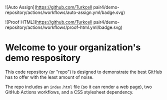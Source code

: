 ![Auto Assign](https://github.com/Turkcell pair4/demo-repository/actions/workflows/auto-assign.yml/badge.svg)

![Proof HTML](https://github.com/Turkcell pair4/demo-repository/actions/workflows/proof-html.yml/badge.svg)

# Welcome to your organization's demo respository
This code repository (or "repo") is designed to demonstrate the best GitHub has to offer with the least amount of noise.

The repo includes an `index.html` file (so it can render a web page), two GitHub Actions workflows, and a CSS stylesheet dependency.
